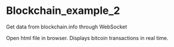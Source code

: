 # Blockchain_example_2
Get data from blockchain.info through WebSocket 

Open html file in browser. Displays bitcoin transactions in real time.
